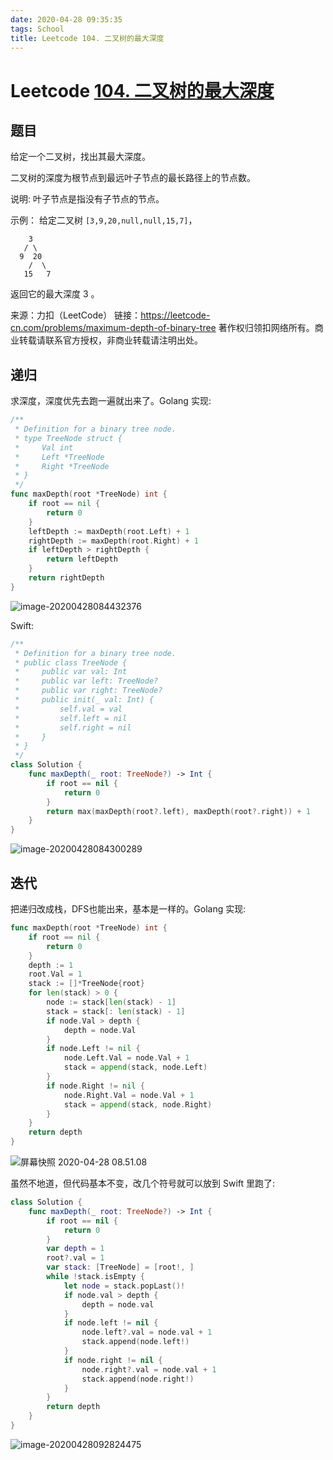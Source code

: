 ```yaml
---
date: 2020-04-28 09:35:35
tags: School
title: Leetcode 104. 二叉树的最大深度
---
```


# Leetcode [104. 二叉树的最大深度](https://leetcode-cn.com/problems/maximum-depth-of-binary-tree/)

## 题目

给定一个二叉树，找出其最大深度。

二叉树的深度为根节点到最远叶子节点的最长路径上的节点数。

说明: 叶子节点是指没有子节点的节点。

示例：
给定二叉树 `[3,9,20,null,null,15,7]`，

```
    3
   / \
  9  20
    /  \
   15   7
```

返回它的最大深度 3 。

来源：力扣（LeetCode）
链接：https://leetcode-cn.com/problems/maximum-depth-of-binary-tree
著作权归领扣网络所有。商业转载请联系官方授权，非商业转载请注明出处。

## 递归

求深度，深度优先去跑一遍就出来了。Golang 实现:

```go
/**
 * Definition for a binary tree node.
 * type TreeNode struct {
 *     Val int
 *     Left *TreeNode
 *     Right *TreeNode
 * }
 */
func maxDepth(root *TreeNode) int {
    if root == nil {
        return 0
    }
    leftDepth := maxDepth(root.Left) + 1
    rightDepth := maxDepth(root.Right) + 1
    if leftDepth > rightDepth {
        return leftDepth
    }
    return rightDepth
}
```

![image-20200428084432376](https://tva1.sinaimg.cn/large/007S8ZIlgy1ge96uvbw9fj31co0u01kx.jpg)

Swift:

```swift
/**
 * Definition for a binary tree node.
 * public class TreeNode {
 *     public var val: Int
 *     public var left: TreeNode?
 *     public var right: TreeNode?
 *     public init(_ val: Int) {
 *         self.val = val
 *         self.left = nil
 *         self.right = nil
 *     }
 * }
 */
class Solution {
    func maxDepth(_ root: TreeNode?) -> Int {
        if root == nil {
            return 0
        }
        return max(maxDepth(root?.left), maxDepth(root?.right)) + 1
    }
}
```

![image-20200428084300289](https://tva1.sinaimg.cn/large/007S8ZIlgy1ge96tea5w1j31ih0u0qss.jpg)

## 迭代

把递归改成栈，DFS也能出来，基本是一样的。Golang 实现:

```go
func maxDepth(root *TreeNode) int {
    if root == nil {
        return 0
    }
    depth := 1
    root.Val = 1
    stack := []*TreeNode{root}
    for len(stack) > 0 {
        node := stack[len(stack) - 1]
        stack = stack[: len(stack) - 1]
        if node.Val > depth {
            depth = node.Val
        }
        if node.Left != nil {
            node.Left.Val = node.Val + 1
            stack = append(stack, node.Left)
        }
        if node.Right != nil {
            node.Right.Val = node.Val + 1
            stack = append(stack, node.Right)
        }
    }
    return depth
}
```

![屏幕快照 2020-04-28 08.51.08](https://tva1.sinaimg.cn/large/007S8ZIlgy1ge972t6548j31co0u01kx.jpg)

虽然不地道，但代码基本不变，改几个符号就可以放到 Swift 里跑了:

```swift
class Solution {
    func maxDepth(_ root: TreeNode?) -> Int {
        if root == nil {
            return 0
        }
        var depth = 1
        root?.val = 1
        var stack: [TreeNode] = [root!, ]
        while !stack.isEmpty {
            let node = stack.popLast()!
            if node.val > depth {
                depth = node.val
            }
            if node.left != nil {
                node.left?.val = node.val + 1
                stack.append(node.left!)
            }
            if node.right != nil {
                node.right?.val = node.val + 1
                stack.append(node.right!)
            }
        }
        return depth
    }
}
```

![image-20200428092824475](https://tva1.sinaimg.cn/large/007S8ZIlgy1ge984g3z1qj31co0u01kx.jpg)

